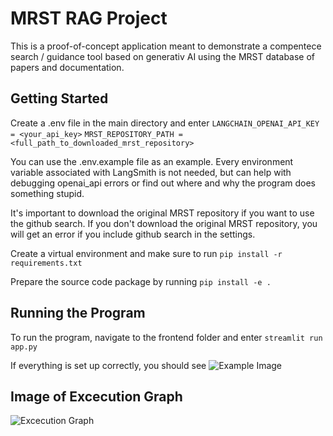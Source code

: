 # MRST RAG Project

This is a proof-of-concept application meant to demonstrate a
compentece search / guidance tool based on generativ AI using the MRST
database of papers and documentation.

## Getting Started

Create a .env file in the main directory and enter
```LANGCHAIN_OPENAI_API_KEY = <your_api_key>```
```MRST_REPOSITORY_PATH = <full_path_to_downloaded_mrst_repository>```

You can use the .env.example file as an example. Every environment variable associated with LangSmith is not needed,
but can help with debugging openai_api errors or find out where and why the program does something stupid.

It's important to download the original MRST repository if you want to use the github search.
If you don't download the original MRST repository, you will get an error if you include github search in the settings.

Create a virtual environment and make sure to run
```pip install -r requirements.txt```

Prepare the source code package by running
```pip install -e .```

## Running the Program

To run the program, navigate to the frontend folder and enter
```streamlit run app.py```

If everything is set up correctly, you should see
![Example Image](images/app_loaded.png)

## Image of Excecution Graph

![Excecution Graph](images/graph_vizualization.png)

